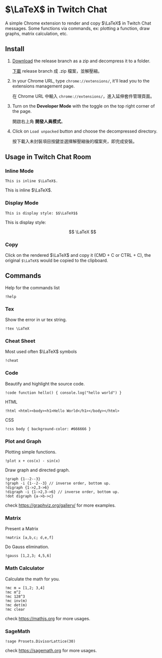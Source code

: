 # $\LaTeX$ in Twitch Chat

A simple Chrome extension to render and copy $\LaTeX$ in Twitch Chat messages.
Some functions via commands, ex: plotting a function, draw graphs, matrix calculation, etc.

## Install

1. [Download](https://github.com/RintarouTW/LaTeX4TwitchChat/zipball/release) the release branch as a zip and decompress it to a folder.

   [下載](https://github.com/RintarouTW/LaTeX4TwitchChat/zipball/release) release branch 成 .zip 檔案，並解壓縮。
2. In your Chrome URL, type `chrome://extensions/`, it'll lead you to the extensions management page.

   在 Chrome URL 中輸入 `chrome://extensions/`，進入延伸套件管理頁面。
3. Turn on the **Developer Mode** with the toggle on the top right corner of the page.

   開啟右上角 **開發人員模式**。
4. Click on `Load unpacked`  button and choose the decompressed directory.

   按下載入未封裝項目按鍵並選擇解壓縮後的檔案夾，即完成安裝。

## Usage in Twitch Chat Room

### Inline Mode

```
This is inline $\LaTeX$.
```

This is inline $\LaTeX$.

### Display Mode

```
This is display style: $$\LaTeX$$
```

This is display style: 

$$
\LaTeX
$$

### Copy

Click on the rendered $\LaTeX$ and copy it (CMD + C or CTRL + C), the original ```$\LaTeX$``` would be copied to the clipboard.

## Commands

Help for the commands list

```
!help
```

### Tex

Show the error in ur tex string.

```
!tex \LaTeX
```


### Cheat Sheet

Most used often $\LaTeX$ symbols

```
!cheat
```

### Code

Beautify and highlight the source code.

```
!code function hello() { console.log("hello world") }
```

HTML

```
!html <html><body><h1>Hello World</h1></body></html>
```


CSS
```
!css body { background-color: #666666 }
```

### Plot and Graph

Plotting simple functions.

```
!plot x + cos(x) - sin(x)
```

Draw graph and directed graph.

```
!graph {1--2--3}
!graph -i {1--2--3} // inverse order, bottom up.
!digraph {1->2,3->6}
!digraph -i {1->2,3->6} // inverse order, bottom up.
!dot digraph {a->b->c}
```
check https://graphviz.org/gallery/ for more examples.

### Matrix

Present a Matrix

```
!matrix [a,b,c; d,e,f]
```

Do Gauss elimination.

```
!gauss [1,2,3; 4,5,6]
```

### Math Calculator

Calculate the math for you.

```
!mc m = [1,2; 3,4]
!mc m^2
!mc 128^3
!mc inv(m)
!mc det(m)
!mc clear
```

check https://mathjs.org for more usages.

### SageMath

```
!sage Prosets.DivisorLattice(30)
```

check https://sagemath.org for more usages.

<script src="latex_render.js"></script>

